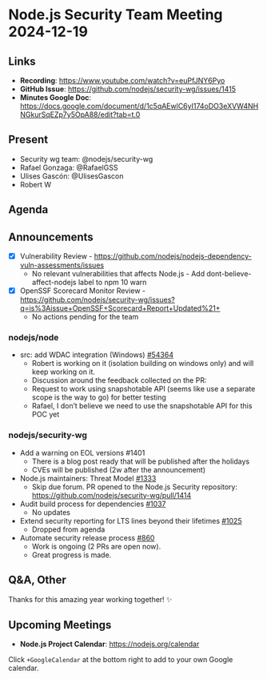 # Node.js  Security Team Meeting 2024-12-19

## Links

* **Recording**:  https://www.youtube.com/watch?v=euPfJNY6Pyo
* **GitHub Issue**: https://github.com/nodejs/security-wg/issues/1415
* **Minutes Google Doc**: https://docs.google.com/document/d/1c5qAEwlC6yI174oDO3eXVW4NHNGkurSqEZp7y5OpA88/edit?tab=t.0

## Present

* Security wg team: @nodejs/security-wg
* Rafael Gonzaga: @RafaelGSS
* Ulises Gascón: @UlisesGascon
* Robert W

## Agenda

## Announcements

- [x] Vulnerability Review - https://github.com/nodejs/nodejs-dependency-vuln-assessments/issues
	- No relevant vulnerabilities that affects Node.js
            - Add dont-believe-affect-nodejs label to npm 10 warn
- [x] OpenSSF Scorecard Monitor Review - https://github.com/nodejs/security-wg/issues?q=is%3Aissue+OpenSSF+Scorecard+Report+Updated%21+
	- No actions pending for the team
### nodejs/node

* src: add WDAC integration (Windows) [#54364](https://github.com/nodejs/node/pull/54364)
  * Robert is working on it (isolation building on windows only) and will keep working on it.
  * Discussion around the feedback collected on the PR:
  * Request to work using snapshotable API (seems like use a separate scope is the way to go) for better testing
  * Rafael, I don’t believe we need to use the snapshotable API for this POC yet

### nodejs/security-wg

* Add a warning on EOL versions #1401
  * There is a blog post ready that will be published after the holidays
  * CVEs will be published (2w after the announcement)
* Node.js maintainers: Threat Model [#1333](https://github.com/nodejs/security-wg/issues/1333)
  * Skip due forum. PR opened to the Node.js Security repository: https://github.com/nodejs/security-wg/pull/1414
* Audit build process for dependencies [#1037](https://github.com/nodejs/security-wg/issues/1037)
  * No updates
* Extend security reporting for LTS lines beyond their lifetimes [#1025](https://github.com/nodejs/security-wg/issues/1025)
  * Dropped from agenda
* Automate security release process [#860](https://github.com/nodejs/security-wg/issues/860)
  * Work is ongoing (2 PRs are open now).
  * Great progress is made.

## Q&A, Other

Thanks for this amazing year working together! ✨

## Upcoming Meetings

* **Node.js Project Calendar**: <https://nodejs.org/calendar>

Click `+GoogleCalendar` at the bottom right to add to your own Google calendar.

